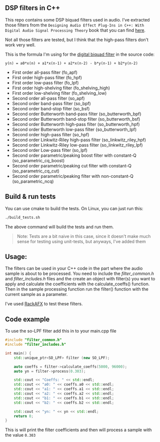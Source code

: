 DSP filters in C++
----

This repo contains some DSP biquad filters used in audio. I've extracted those
filters from the `Designing Audio Effect Plug-Ins in C++: With Digital Audio Signal Processing Theory`
book that you can find [here](https://www.amazon.com/Designing-Audio-Effect-Plug-Ins-Processing/dp/0240825152).

Not all those filters are tested, but I think that the high-pass filters don't work
very well.

This is the formula I'm using for the [digital biquad filter](https://en.wikipedia.org/wiki/Digital_biquad_filter)
in the source code:
```
y(n) = a0*x(n) + a1*x(n-1) + a2*x(n-2) - b*y(n-1) + b2*y(n-2)
```

- First order all-pass filter (fo_apf)
- First order high-pass filter (fo_hpf)
- First order low-pass filter (fo_lpf)
- First order high-shelving filter (fo_shelving_high)
- First order low-shelving filter (fo_shelving_low)
- Second order all-pass filter (so_apf)
- Second order band-pass filter (so_bpf)
- Second order band-stop filter (so_bsf)
- Second order Butterworth band-pass filter (so_butterworth_bpf)
- Second order Butterworth band-stop filter (so_butterworth_bsf)
- Second order Butterworth high-pass filter (so_butterworth_hpf)
- Second order Butterworth low-pass filter (so_butterworth_lpf)
- Second order high-pass filter (so_hpf)
- Second order Linkwitz-Riley high-pass filter (so_linkwitz_riley_hpf)
- Second order Linkwitz-Riley low-pass filter (so_linkwitz_riley_lpf)
- Second order Low-pass filter (so_lpf)
- Second order parametric/peaking boost filter with constant-Q (so_parametric_cq_boost)
- Second order parametric/peaking cut filter with constant-Q (so_parametric_cq_cut)
- Second order parametric/peaking filter with non-constant-Q (so_parametric_ncq)

## Build & run tests
You can use cmake to build the tests. On Linux, you can just run this:
```sh
./build_tests.sh
```

The above command will build the tests and run them.

> Note: Tests are a bit naive in this case, since it doesn't make
much sense for testing using unit-tests, but anyways, I've added them

## Usage:
The filters can be used in your C++ code in the part where the audio sample is about to be processed. You need to include the _filter_common.h_ and _filter_includes.h_ files and the create an object with filter(s) you want to apply and calculate the coefficients with the calculate_coeffs() function. Then in the sample processing function run the filter() function with the current sample as a parameter.

I've used [RackAFX](http://www.willpirkle.com/rackafx/) to test these filters.

## Code example
To use the so-LPF filter add this in to your main.cpp file

```cpp
#include "filter_common.h"
#include "filter_includes.h"

int main() {
	std::unique_ptr<SO_LPF> filter (new SO_LPF);

	auto coeffs = filter->calculate_coeffs(5000, 96000);
	auto yn = filter->process(0.303);

	std::cout << "Coeffs: " << std::endl;
	std::cout << "a0: " << coeffs.a0 << std::endl;
	std::cout << "a1: " << coeffs.a1 << std::endl;
	std::cout << "a2: " << coeffs.a2 << std::endl;
	std::cout << "b1: " << coeffs.b1 << std::endl;
	std::cout << "b2: " << coeffs.b2 << std::endl;

	std::cout << "yn: " << yn << std::endl;
	return 0;
}
```

This is will print the filter coefficients and then will process
a sample with the value `0.303`